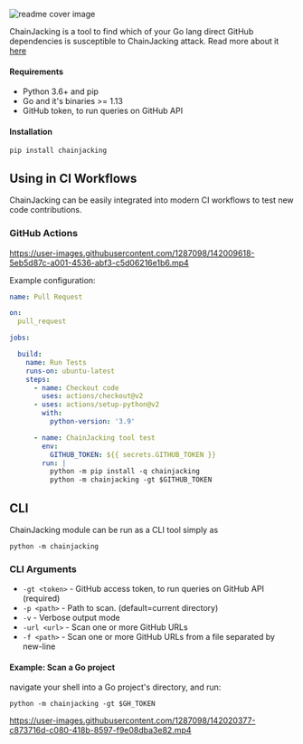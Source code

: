 ![readme cover image](https://user-images.githubusercontent.com/1287098/142020269-af916c4d-7c66-4893-a030-daa4113e00f4.png)

ChainJacking is a tool to find which of your Go lang direct GitHub dependencies is susceptible to ChainJacking attack. Read more about it [here](https://checkmarx.com/blog/a-new-type-of-supply-chain-attack-could-put-popular-admin-tools-at-risk/)

#### Requirements
- Python 3.6+ and pip
- Go and it's binaries >= 1.13
- GitHub token, to run queries on GitHub API 

#### Installation
```
pip install chainjacking
```

## Using in CI Workflows
ChainJacking can be easily integrated into modern CI workflows to test new code contributions.  


### GitHub Actions

https://user-images.githubusercontent.com/1287098/142009618-5eb5d87c-a001-4536-abf3-c5d06216e1b6.mp4

Example configuration:
```yaml
name: Pull Request

on:
  pull_request

jobs:

  build:
    name: Run Tests
    runs-on: ubuntu-latest
    steps:
      - name: Checkout code
        uses: actions/checkout@v2
      - uses: actions/setup-python@v2
        with:
          python-version: '3.9'

      - name: ChainJacking tool test
        env:
          GITHUB_TOKEN: ${{ secrets.GITHUB_TOKEN }}
        run: |
          python -m pip install -q chainjacking
          python -m chainjacking -gt $GITHUB_TOKEN
```


## CLI
ChainJacking module can be run as a CLI tool simply as 
```
python -m chainjacking
```

### CLI Arguments
- `-gt <token>` - GitHub access token, to run queries on GitHub API (required)
- `-p <path>` - Path to scan. (default=current directory)
- `-v` - Verbose output mode
- `-url <url>` - Scan one or more GitHub URLs
- `-f <path>` - Scan one or more GitHub URLs from a file separated by new-line


#### Example: Scan a Go project
navigate your shell into a Go project's directory, and run:
```
python -m chainjacking -gt $GH_TOKEN
```

https://user-images.githubusercontent.com/1287098/142020377-c873716d-c080-418b-8597-f9e08dba3e82.mp4


